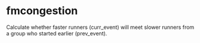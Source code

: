 # fmcongestion
Calculate whether faster runners (curr_event) will meet slower runners from a group who started earlier (prev_event).
